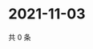 # 2021-11-03

共 0 条

<!-- BEGIN WEIBO -->
<!-- 最后更新时间 Wed Nov 03 2021 11:00:55 GMT+0800 (China Standard Time) -->

<!-- END WEIBO -->
